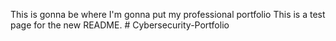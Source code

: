 This is gonna be where I'm gonna put my professional portfolio
This is a test page for the new README. # Cybersecurity-Portfolio
